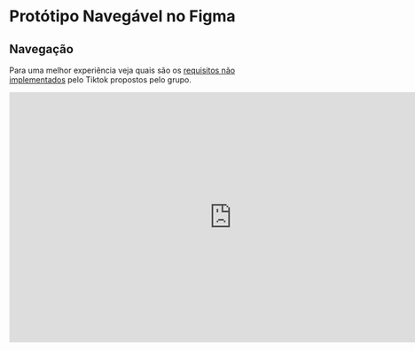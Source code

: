 # Protótipo Navegável no Figma

## Navegação

Para uma melhor experiência veja quais são os
[requisitos não implementados](https://requisitos-de-software.github.io/2022.1-TikTok/forward-from/#33-requisitos-nao-implementados) pelo Tiktok propostos pelo grupo.

<iframe style="border: 1px solid rgba(0, 0, 0, 0.1);" width="800" height="450" 
src="https://www.figma.com/embed?embed_host=share&url=https%3A%2F%2Fwww.figma.com%2Fproto%2FvMULZiqPRyT4bRYuUyeLMM%2FTikTok-Alta-Fidelidade%3Fnode-id%3D5%253A213%26starting-point-node-id%3D5%253A213%26scaling%3Dscale-down" 
allowfullscreen></iframe>
